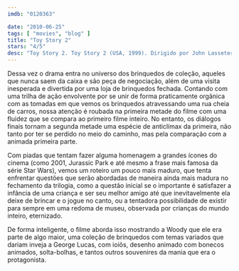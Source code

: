 ```yaml
---
imdb: "0120363"

date: "2010-06-25"
tags: [ "movies", "blog" ]
title: "Toy Story 2"
stars: "4/5"
desc: "Toy Story 2. Toy Story 2 (USA, 1999). Dirigido por John Lasseter, Ash Brannon, Lee Unkrich. Escrito por John Lasseter, Pete Docter, Ash Brannon, Andrew Stanton, Andrew Stanton, Rita Hsiao, Doug Chamberlin, Chris Webb. Com Tom Hanks, Tim Allen, Joan Cusack, Kelsey Grammer, Don Rickles, Jim Varney, Wallace Shawn, John Ratzenberger, Annie Potts."
---
```

Dessa vez o drama entra no universo dos brinquedos de coleção, aqueles que nunca saem da caixa e são peça de negociação, além de uma visita inesperada e divertida por uma loja de brinquedos fechada. Contando com uma trilha de ação envolvente por se unir de forma praticamente orgânica com as tomadas em que vemos os brinquedos atravessando uma rua cheia de carros, nossa atenção é roubada na primeira metade do filme com uma fluidez que se compara ao primeiro filme inteiro. No entanto, os diálogos finais tornam a segunda metade uma espécie de anticlímax da primeira, não tanto por ter se perdido no meio do caminho, mas pela comparação com a animada primeira parte.

Com piadas que tentam fazer alguma homenagem a grandes ícones do cinema (como 2001, Jurassic Park e até mesmo a frase mais famosa da série Star Wars), vemos um roteiro um pouco mais maduro, que tenta enfrentar questões que serão abordadas de maneira ainda mais madura no fechamento da trilogia, como a questão inicial se o importante é satisfazer a infância de uma criança e ser seu melhor amigo até que inevitavelmente ela deixe de brincar e o jogue no canto, ou a tentadora possibilidade de existir para sempre em uma redoma de museu, observada por crianças do mundo inteiro, eternizado.

De forma inteligente, o filme aborda isso mostrando a Woody que ele era parte de algo maior, uma coleção de brinquedos com temas variados que dariam inveja a George Lucas, com ioiôs, desenho animado com bonecos animados, solta-bolhas, e tantos outros souvenires da mania que era o protagonista.
